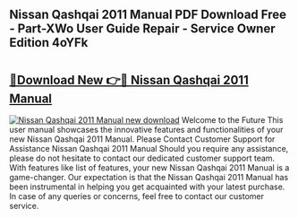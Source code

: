 ## Nissan Qashqai 2011 Manual PDF Download Free - Part-XWo User Guide Repair - Service Owner Edition 4oYFk

# <h2><a href="http://cf25641.oget.top/?id=Nissan+Qashqai+2011+Manual">🔗Download New 👉🔴 Nissan Qashqai 2011 Manual</a></h2>

[![Nissan Qashqai 2011 Manual new download](https://i.imgur.com/5g1atiW.png)](http://cf25641.oget.top/?id=Nissan+Qashqai+2011+Manual)
Welcome to the Future This user manual showcases the innovative features and functionalities of your new Nissan Qashqai 2011 Manual. Please Contact Customer Support for Assistance Nissan Qashqai 2011 Manual Should you require any assistance, please do not hesitate to contact our dedicated customer support team. With features like list of features, your new Nissan Qashqai 2011 Manual is a game-changer. Our expectation is that the Nissan Qashqai 2011 Manual has been instrumental in helping you get acquainted with your latest purchase. In case of any queries or concerns, feel free to contact our customer service.
